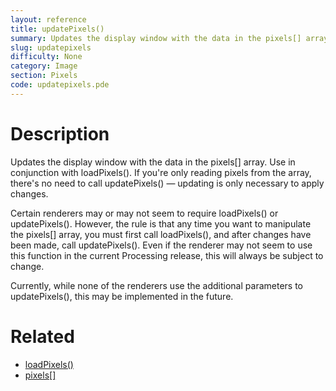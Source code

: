 ```yaml
---
layout: reference
title: updatePixels()
summary: Updates the display window with the data in the pixels[] array
slug: updatepixels
difficulty: None
category: Image
section: Pixels
code: updatepixels.pde
---
```


# Description

Updates the display window with the data in the pixels[] array. Use in conjunction with loadPixels(). If you're only reading pixels from the array, there's no need to call updatePixels() — updating is only necessary to apply changes.

Certain renderers may or may not seem to require loadPixels() or updatePixels(). However, the rule is that any time you want to manipulate the pixels[] array, you must first call loadPixels(), and after changes have been made, call updatePixels(). Even if the renderer may not seem to use this function in the current Processing release, this will always be subject to change.

Currently, while none of the renderers use the additional parameters to updatePixels(), this may be implemented in the future.
# Related

- [loadPixels()](loadpixels.html)
- [pixels[]](pixels.html)
